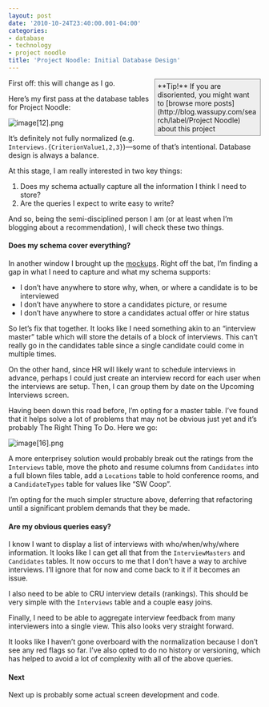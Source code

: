 ```yaml
---
layout: post
date: '2010-10-24T23:40:00.001-04:00'
categories:
- database
- technology
- project noodle
title: 'Project Noodle: Initial Database Design'
---
```


<div style="border-bottom: #888 1px solid; border-left: #888 1px solid; padding-bottom: 5px; background-color: #eee; margin: 0px auto; padding-left: 5px; width: 200px; padding-right: 5px; float: right; border-top: #888 1px solid; border-right: #888 1px solid; padding-top: 5px;">**Tip!** If you are disoriented, you might want to [browse more posts](http://blog.wassupy.com/search/label/Project Noodle) about this project</div>

First off: this will change as I go.

Here’s my first pass at the database tables for Project Noodle:

![image[12].png](/assets/2010/image[12].png)

It’s definitely not fully normalized (e.g. <code>Interviews.{CriterionValue1,2,3}</code>)—some of that’s intentional. Database design is always a balance.

At this stage, I am really interested in two key things:  <ol>   <li>Does my schema actually capture all the information I think I need to store? </li>    <li>Are the queries I expect to write easy to write? </li> </ol>

And so, being the semi-disciplined person I am (or at least when I’m blogging about a recommendation), I will check these two things.   <h4>Does my schema cover everything?</h4>

In another window I brought up the [mockups](../../2010/09/my-new-project-initial-mockups.html). Right off the bat, I’m finding a gap in what I need to capture and what my schema supports:  <ul>   <li>I don’t have anywhere to store why, when, or where a candidate is to be interviewed </li>    <li>I don’t have anywhere to store a candidates picture, or resume </li>    <li>I don’t have anywhere to store a candidates actual offer or hire status </li> </ul>

So let’s fix that together. It looks like I need something akin to an “interview master” table which will store the details of a block of interviews. This can’t really go in the candidates table since a single candidate could come in multiple times. 

On the other hand, since HR will likely want to schedule interviews in advance, perhaps I could just create an interview record for each user when the interviews are setup. Then, I can group them by date on the Upcoming Interviews screen. 

Having been down this road before, I’m opting for a master table. I’ve found that it helps solve a lot of problems that may not be obvious just yet and it’s probably The Right Thing To Do. Here we go:

![image[16].png](/assets/2010/image[16].png)

A more enterprisey solution would probably break out the ratings from the <code>Interviews</code> table, move the photo and resume columns from <code>Candidates</code> into a full blown files table, add a <code>Locations</code> table to hold conference rooms, and a <code>CandidateTypes</code> table for values like “SW Coop”. 

I’m opting for the much simpler structure above, deferring that refactoring until a significant problem demands that they be made.  <h4>Are my obvious queries easy?</h4>

I know I want to display a list of interviews with who/when/why/where information. It looks like I can get all that from the <code>InterviewMasters</code> and <code>Candidates</code> tables. It now occurs to me that I don’t have a way to archive interviews. I’ll ignore that for now and come back to it if it becomes an issue.

I also need to be able to CRU interview details (rankings). This should be very simple with the <code>Interviews</code> table and a couple easy joins.

Finally, I need to be able to aggregate interview feedback from many interviewers into a single view. This also looks very straight forward.

It looks like I haven’t gone overboard with the normalization because I don’t see any red flags so far. I’ve also opted to do no history or versioning, which has helped to avoid a lot of complexity with all of the above queries.  <h4>Next</h4>

Next up is probably some actual screen development and code.